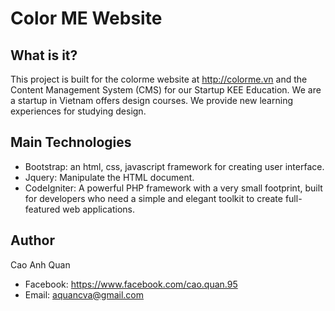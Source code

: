 # Color ME Website

## What is it?

This project is built for the colorme website at http://colorme.vn and the Content Management System (CMS) for our Startup KEE Education. 
We are a startup in Vietnam offers design courses. We provide new learning experiences for studying 
design.

## Main Technologies

 - Bootstrap: an html, css, javascript framework for creating user interface.
 - Jquery: Manipulate the HTML document.
 - CodeIgniter: A powerful PHP framework with a very small footprint, built for developers who need a simple and elegant toolkit to create full-featured web applications.

## Author

Cao Anh Quan
- Facebook: https://www.facebook.com/cao.quan.95
- Email: aquancva@gmail.com


 

